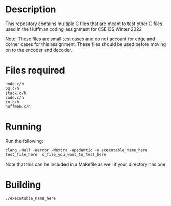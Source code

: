 # Description
This repository contains multiple C files that are meant to test other C files used in the Huffman coding assignment for CSE13S Winter 2022

Note: These files are small test cases and do not account for edge and corner cases for this assignment. These files should be used before moving on to the encoder and decoder.
# Files required
```
node.c/h
pq.c/h
stack.c/h
code.c/h
io.c/h
huffman.c/h
```

# Running
Run the following:

```
clang -Wall -Werror -Wextra -Wpedantic -o executable_name_here  test_file_here  c_file_you_want_to_test_here  
```
Note that this can be included in a Makefile as well if your directory has one

# Building
```
./executable_name_here
```
